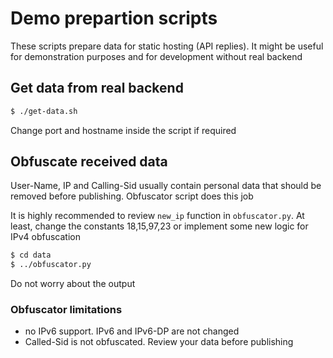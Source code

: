 # Demo prepartion scripts

These scripts prepare data for static hosting (API replies). It might be useful for demonstration purposes and for development without real backend

## Get data from real backend

```bash
$ ./get-data.sh
```

Change port and hostname inside the script if required

## Obfuscate received data

User-Name, IP and Calling-Sid usually contain personal data that should be removed before publishing. Obfuscator script does this job

It is highly recommended to review `new_ip` function in `obfuscator.py`. At least, change the constants 18,15,97,23 or implement some new logic for IPv4 obfuscation 

```bash
$ cd data
$ ../obfuscator.py
```

Do not worry about the output

### Obfuscator limitations

- no IPv6 support. IPv6 and IPv6-DP are not changed
- Called-Sid is not obfuscated. Review your data before publishing
